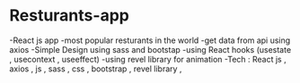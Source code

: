 # Resturants-app
 -React js app 
 -most popular resturants in the world 
 -get data from api using axios 
 -Simple Design using sass and bootstap 
 -using React hooks (usestate , usecontext , useeffect)
 -using revel library for animation 
 -Tech : React js , axios , js , sass , css , bootstrap , revel library , 
 
 
